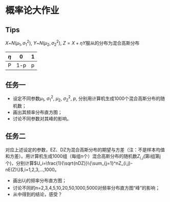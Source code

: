 # 概率论大作业

## Tips

$X$\~$N(\mu_1,\sigma_1^2)$, $Y$\~$N(\mu_2,\sigma_2^2)$, $Z=X+\eta Y$服从的分布为混合高斯分布

|$\eta$|0|1  
|----|----|----
|P|1-p|p

## 任务一

- 设定不同参数$\mu_1$, $\sigma_1^2$, $\mu_2$, $\sigma_2^2$, $p$, 分别用计算机生成1000个混合高斯分布的随机数；
- 画出其频率分布直方图；
- 讨论不同参数对其峰的影响。

## 任务二

对应上述设定的参数，EZ、DZ为混合高斯分布的期望与方差（注：不是样本均值和方差）。用计算机生成1000组（每组n个）混合高斯分布的随机数$Z_{i,j}$(第i组第j个)，分别计算$U_i=\frac{1}{\sqrt{nDZ}}\{\sum_{j=1}^nZ_{i,j}-nE(Z)\}$,i=1,2,3,...,1000。

- 画出$U_i$的频率分布直方图；
- 讨论不同的n=2,3,4,5,10,20,50,1000,5000对频率分布直方图“峰”的影响；
- 从中得到的结论，感受？
